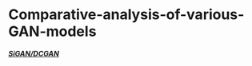 # Comparative-analysis-of-various-GAN-models

***[SiGAN/DCGAN](https://github.com/todorbelic/Comparative-analysis-of-various-GAN-models/blob/develop/models/SiGAN-DCGAN/SiGAN_DCGAN.ipynb)***
